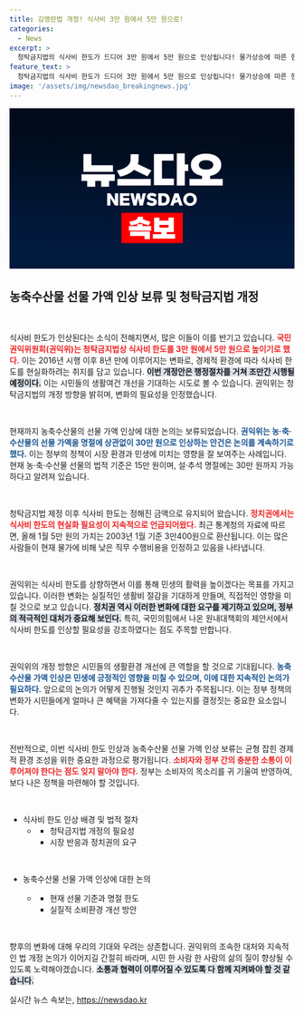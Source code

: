 ```yaml
---
title: 김영란법 개정! 식사비 3만 원에서 5만 원으로!
categories:
  - News
excerpt: >
  청탁금지법의 식사비 한도가 드디어 3만 원에서 5만 원으로 인상됩니다! 물가상승에 따른 현실화로 민생 활력을 끌어올릴 이번 개정, 여러분의 반응은?
feature_text: >
  청탁금지법의 식사비 한도가 드디어 3만 원에서 5만 원으로 인상됩니다! 물가상승에 따른 현실화로 민생 활력을 끌어올릴 이번 개정, 여러분의 반응은?
image: '/assets/img/newsdao_breakingnews.jpg'
---
```


<p><img src="/assets/img/newsdao_breakingnews.jpg" alt="flaretime 속보" /></p>

<h2 data-ke-size="size26">농축수산물 선물 가액 인상 보류 및 청탁금지법 개정</h2>

<p data-ke-size="size16">&nbsp;</p>

<p>식사비 한도가 인상된다는 소식이 전해지면서, 많은 이들이 이를 반기고 있습니다. <b><span style="color: #ee2323;">국민권익위원회(권익위)는 청탁금지법상 식사비 한도를 3만 원에서 5만 원으로 높이기로 했다.</span></b> 이는 2016년 시행 이후 8년 만에 이루어지는 변화로, 경제적 환경에 따라 식사비 한도를 현실화하려는 취지를 담고 있습니다. <b><span style="background-color: #21538527;">이번 개정안은 행정절차를 거쳐 조만간 시행될 예정이다.</span></b> 이는 시민들의 생활여건 개선을 기대하는 시도로 볼 수 있습니다. 권익위는 청탁금지법의 개정 방향을 밝히며, 변화의 필요성을 인정했습니다. </p>

<p data-ke-size="size16">&nbsp;</p>

<p>현재까지 농축수산물의 선물 가액 인상에 대한 논의는 보류되었습니다. <b><span style="color: #1a5490;">권익위는 농·축·수산물의 선물 가액을 명절에 상관없이 30만 원으로 인상하는 안건은 논의를 계속하기로 했다.</span></b> 이는 정부의 정책이 시장 환경과 민생에 미치는 영향을 잘 보여주는 사례입니다. 현재 농·축·수산물 선물의 법적 기준은 15만 원이며, 설·추석 명절에는 30만 원까지 가능하다고 알려져 있습니다.</p>

<p data-ke-size="size16">&nbsp;</p>

<p>청탁금지법 제정 이후 식사비 한도는 정해진 금액으로 유지되어 왔습니다. <b><span style="color: #ee2323;">정치권에서는 식사비 한도의 현실화 필요성이 지속적으로 언급되어왔다.</span></b> 최근 통계청의 자료에 따르면, 올해 1월 5만 원의 가치는 2003년 1월 기준 3만400원으로 환산됩니다. 이는 많은 사람들이 현재 물가에 비해 낮은 직무 수행비용을 인정하고 있음을 나타냅니다. </p>

<p data-ke-size="size16">&nbsp;</p>

<p>권익위는 식사비 한도를 상향하면서 이를 통해 민생의 활력을 높이겠다는 목표를 가지고 있습니다. 이러한 변화는 실질적인 생활비 절감을 기대하게 만들며, 직접적인 영향을 미칠 것으로 보고 있습니다. <b><span style="background-color: #21538527;">정치권 역시 이러한 변화에 대한 요구를 제기하고 있으며, 정부의 적극적인 대처가 중요해 보인다.</span></b> 특히, 국민의힘에서 나온 원내대책회의 제안서에서 식사비 한도를 인상할 필요성을 강조하였다는 점도 주목할 만합니다. </p>

<p data-ke-size="size16">&nbsp;</p>

<p>권익위의 개정 방향은 시민들의 생활환경 개선에 큰 역할을 할 것으로 기대됩니다. <b><span style="color: #1a5490;">농축수산물 가액 인상은 민생에 긍정적인 영향을 미칠 수 있으며, 이에 대한 지속적인 논의가 필요하다.</span></b> 앞으로의 논의가 어떻게 진행될 것인지 귀추가 주목됩니다. 이는 정부 정책의 변화가 시민들에게 얼마나 큰 혜택을 가져다줄 수 있는지를 결정짓는 중요한 요소입니다. </p>

<p data-ke-size="size16">&nbsp;</p>

<p>전반적으로, 이번 식사비 한도 인상과 농축수산물 선물 가액 인상 보류는 균형 잡힌 경제적 환경 조성을 위한 중요한 과정으로 평가됩니다. <b><span style="color: #ee2323;">소비자와 정부 간의 충분한 소통이 이루어져야 한다는 점도 잊지 말아야 한다.</span></b> 정부는 소비자의 목소리를 귀 기울여 반영하여, 보다 나은 정책을 마련해야 할 것입니다. </p>

<p data-ke-size="size16">&nbsp;</p>

<ul>
<li>식사비 한도 인상 배경 및 법적 절차
<ul>
<li><ul>
<li>청탁금지법 개정의 필요성</li>
<li>시장 반응과 정치권의 요구</li>
</ul></li>
</ul></li>

</ul>

<p data-ke-size="size16">&nbsp;</p>



<ul>

<p><li>농축수산물 선물 가액 인상에 대한 논의</p>

<ul>
<li><ul>
<li>현재 선물 기준과 명절 한도</li>
<li>실질적 소비환경 개선 방안</li>
</ul></li>

<p></ul></li>
</ul></p>

<p data-ke-size="size16">&nbsp;</p>

<p>향후의 변화에 대해 우리의 기대와 우려는 상존합니다. 권익위의 조속한 대처와 지속적인 법 개정 논의가 이어지길 간절히 바라며, 시민 한 사람 한 사람의 삶의 질이 향상될 수 있도록 노력해야겠습니다. <b><span style="background-color: #21538527;">소통과 협력이 이루어질 수 있도록 다 함께 지켜봐야 할 것 같습니다.</span></b></p>
실시간 뉴스 속보는, <a href="https://newsdao.kr" rel="dofollow">https://newsdao.kr</a>


